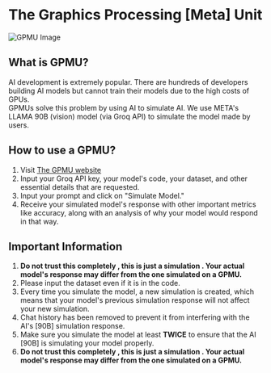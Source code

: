 # The Graphics Processing [Meta] Unit

![GPMU Image](https://cdn.glitch.global/0846f6ac-90cd-4f0b-a9e6-783892332eac/GPMU.gif?v=1735039599706)

## What is GPMU?

AI development is extremely popular. There are hundreds of developers building AI models but cannot train their models due to the high costs of GPUs.  
GPMUs solve this problem by using AI to simulate AI. We use META's LLAMA 90B (vision) model (via Groq API) to simulate the model made by users.

## How to use a GPMU?

1. Visit [The GPMU website](https://idaeyus.github.io/GPMU/)
2. Input your Groq API key, your model's code, your dataset, and other essential details that are requested.
3. Input your prompt and click on "Simulate Model."
4. Receive your simulated model's response with other important metrics like accuracy, along with an analysis of why your model would respond in that way.

## Important Information

1. <b>Do not trust this completely , this is just a simulation . Your actual model's response may differ from the one simulated on a GPMU.</b>
2. Please input the dataset even if it is in the code.
3. Every time you simulate the model, a new simulation is created, which means that your model's previous simulation response will not affect your new simulation.
4. Chat history has been removed to prevent it from interfering with the AI's [90B] simulation response.
5. Make sure you simulate the model at least **TWICE** to ensure that the AI [90B] is simulating your model properly.
6. <b>Do not trust this completely , this is just a simulation . Your actual model's response may differ from the one simulated on a GPMU.</b>
